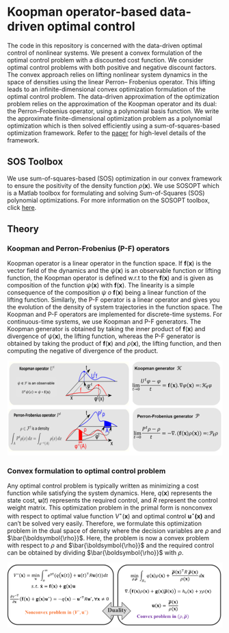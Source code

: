 # Koopman operator-based data-driven optimal control
The code in this repository is concerned with the data-driven optimal control of nonlinear systems. We present a
convex formulation of the optimal control problem with a discounted cost function. We consider
optimal control problems with both positive and negative discount factors. The convex approach
relies on lifting nonlinear system dynamics in the space of densities using the linear Perron–
Frobenius operator. This lifting leads to an infinite-dimensional convex optimization formulation of
the optimal control problem. The data-driven approximation of the optimization problem relies on
the approximation of the Koopman operator and its dual: the Perron–Frobenius operator, using a
polynomial basis function. We write the approximate finite-dimensional optimization problem as a
polynomial optimization which is then solved efficiently using a sum-of-squares-based optimization
framework. Refer to the [paper](https://www.sciencedirect.com/science/article/pii/S0005109822007087) for high-level details of the framework.

## SOS Toolbox
We use sum-of-squares-based (SOS) optimization in our convex framework to ensure the positivity of the density function $`\rho`$(**x**). We use SOSOPT which is a Matlab toolbox for formulating and solving Sum-of-Squares (SOS) polynomial optimizations. For more information on the SOSOPT toolbox, click [here](https://arxiv.org/abs/1308.1889).

## Theory
### Koopman and Perron-Frobenius (P-F) operators
 Koopman operator is a linear operator in the function space. If **f**(**x**) is the vector field of the dynamics and the $`\psi`$(**x**) is an observable function or lifting function, the Koopman operator is defined w.r.t to the **f**(**x**) and is given as composition of the function $`\psi`$(**x**) with **f**(**x**). The linearity is a simple consequence of the composition $`\psi \;o`$ **f**(**x**) being a linear function  of the lifting function. Similarly, the P-F operator is a linear operator and gives you the evolution of the density of system trajectories in the function space. The Koopman and P-F operators are implemented for discrete-time systems. For continuous-time systems, we use Koopman and P-F generators. The Koopman generator is obtained by taking the inner product of **f**(**x**) and divergence of $`\psi`$(**x**), the lifting function, whereas the P-F generator is obtained by taking the product of **f**(**x**) and $`\rho`$(**x**), the lifting function, and then computing the negative of divergence of the product.

<p align="center">
<img src="figures/koopman_and_PF.PNG" width="1000">
</p>

### Convex formulation to optimal control problem
Any optimal control problem is typically written as minimizing a cost function while satisfying the system dynamics. Here, $`q`$(**x**) represents the state cost, **u**$`(t)`$ represents the required control, and $`R`$ represent the control weight matrix.  This optimization problem in the primal form is nonconvex with respect to optimal value function $`V^\star`$(**x**) and optimal control **u**$`^\star`$**(x)** and can’t be solved very easily. Therefore, we formulate this optimization problem in the dual space of density where the decision variables are $`\rho`$ and $`\bar{\boldsymbol{\rho}}`$. Here, the problem is now a convex problem with respect to $`\rho`$ and $`\bar{\boldsymbol{\rho}}`$ and the required control can be obtained by dividing $`\bar{\boldsymbol{\rho}}`$ with $`\rho`$. 

<p align="center">
<img src="figures/Duality.PNG" width="1000">
</p>

